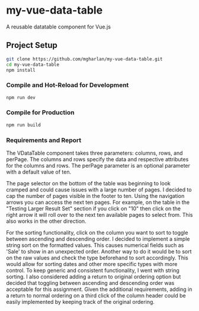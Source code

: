 # my-vue-data-table

A reusable datatable component for Vue.js

## Project Setup

```sh
git clone https://github.com/mgharlan/my-vue-data-table.git
cd my-vue-data-table
npm install
```

### Compile and Hot-Reload for Development

```sh
npm run dev
```

### Compile for Production

```sh
npm run build
```

### Requirements and Report

The VDataTable component takes three parameters: columns, rows, and perPage. The columns and rows specify the data and respective attributes for the columns and rows. The perPage parameter is an optional parameter with a default value of ten.

The page selector on the bottom of the table was beginning to look cramped and could cause issues with a large number of pages. I decided to cap the number of pages visible in the footer to ten. Using the navigation arrows you can access the next ten pages. For example, on the table in the "Testing Larger Result Set" section if you click on "10" then click on the right arrow it will roll over to the next ten available pages to select from. This also works in the other direction.

For the sorting functionality, click on the column you want to sort to toggle between ascending and descending order. I decided to implement a simple string sort on the formatted values. This causes numerical fields such as 'Sale' to show in an unexpected order. Another way to do it would be to sort on the raw values and check the type beforehand to sort accordingly. This would allow for sorting dates and other more specific types with more control. To keep generic and consistent functionality, I went with string sorting. I also considered adding a return to original ordering option but decided that toggling between ascending and descending order was acceptable for this assignment. Given the additional requirements, adding in a return to normal ordering on a third click of the column header could be easily implemented by keeping track of the original ordering.
